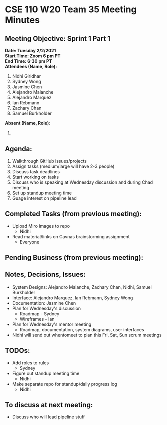 # CSE 110 W20 Team 35 Meeting Minutes

## Meeting Objective: Sprint 1 Part 1

**Date: Tuesday 2/2/2021**  
**Start Time: Zoom 6 pm PT**  
**End Time: 6:30 pm PT**  
**Attendees (Name, Role):**

1. Nidhi Giridhar
2. Sydney Wong
3. Jasmine Chen
4. Alejandro Malanche
5. Alejandro Marquez
6. Ian Rebmann
7. Zachary Chan
8. Samuel Burkholder

**Absent (Name, Role)**:

1.

## Agenda:

1. Walkthrough GitHub issues/projects
2. Assign tasks (medium/large will have 2-3 people)
3. Discuss task deadlines
4. Start working on tasks
5. Discuss who is speaking at Wednesday discussion and during Chad meeting
6. Set up standup meeting time
7. Guage interest on pipeline lead

## Completed Tasks (from previous meeting):

- Upload Miro images to repo
  - Nidhi
- Read material/links on Cavnas brainstorming assignment
  - Everyone

## Pending Business (from previous meeting):

## Notes, Decisions, Issues:

- System Designs: Alejandro Malanche, Zachary Chan, Nidhi, Samuel Burkholder
- Interface: Alejandro Marquez, Ian Rebmann, Sydney Wong
- Documentation: Jasmine Chen
- Plan for Wednesday's discussion
  - Roadmap - Sydney
  - Wireframes - Ian
- Plan for Wednesday's mentor meeting
  - Roadmap, documentation, system diagrams, user interfaces
- Nidhi will send out whentomeet to plan this Fri, Sat, Sun scrum meetings

## TODOs:

- Add roles to rules
  - Sydney
- Figure out standup meeting time
  - Nidhi
- Make separate repo for standup/daily progress log
  - Nidhi

## To discuss at next meeting:

- Discuss who will lead pipeline stuff

